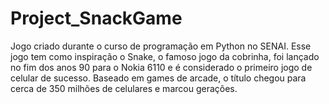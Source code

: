 # Project_SnackGame
Jogo criado durante o curso de programação em Python no SENAI.
Esse jogo tem como inspiração o Snake, o famoso jogo da cobrinha, foi lançado no fim dos anos 90 para o Nokia 6110 e é considerado o primeiro jogo de celular de sucesso.
Baseado em games de arcade, o título chegou para cerca de 350 milhões de celulares e marcou gerações.
